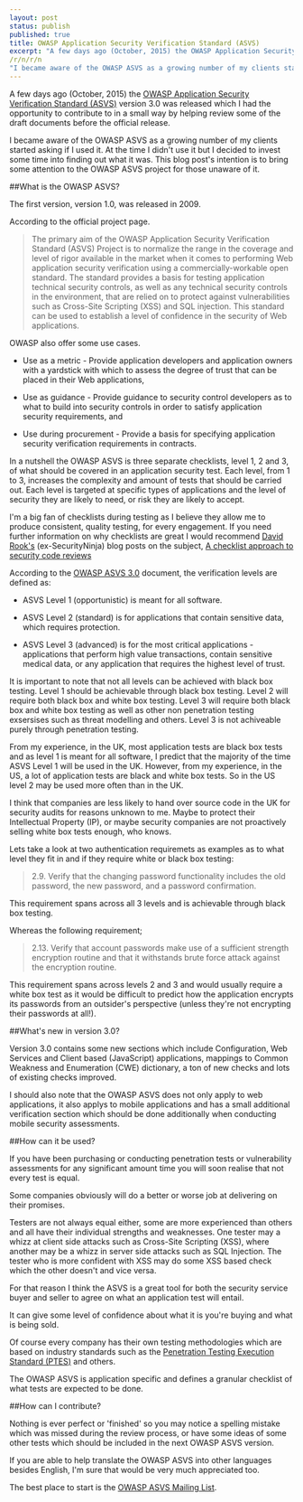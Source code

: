 ```yaml
---
layout: post
status: publish
published: true
title: OWASP Application Security Verification Standard (ASVS)
excerpt: "A few days ago (October, 2015) the OWASP Application Security Verification Standard (ASVS) version 3.0 was released which I had the opportunity to contribute to in a small way by helping review some of the draft documents before the official release."
/r/n/r/n
"I became aware of the OWASP ASVS as a growing number of my clients started asking if I used it. At the time I didn't use it but I decided to invest some time into finding out what it was. This blog post's intention is to bring some attention to the OWASP ASVS project for those unaware of it."
---
```


A few days ago (October, 2015) the [OWASP Application Security Verification Standard (ASVS)](https://www.owasp.org/index.php/Category:OWASP_Application_Security_Verification_Standard_Project) version 3.0 was released which I had the opportunity to contribute to in a small way by helping review some of the draft documents before the official release.

I became aware of the OWASP ASVS as a growing number of my clients started asking if I used it. At the time I didn't use it but I decided to invest some time into finding out what it was. This blog post's intention is to bring some attention to the OWASP ASVS project for those unaware of it.

##What is the OWASP ASVS?

The first version, version 1.0, was released in 2009.

According to the official project page.

> The primary aim of the OWASP Application Security Verification Standard (ASVS) Project is to normalize the range in the coverage and level of rigor available in the market when it comes to performing Web application security verification using a commercially-workable open standard. The standard provides a basis for testing application technical security controls, as well as any technical security controls in the environment, that are relied on to protect against vulnerabilities such as Cross-Site Scripting (XSS) and SQL injection. This standard can be used to establish a level of confidence in the security of Web applications.

OWASP also offer some use cases.

- Use as a metric - Provide application developers and application owners with a yardstick with which to assess the degree of trust that can be placed in their Web applications,

- Use as guidance - Provide guidance to security control developers as to what to build into security controls in order to satisfy application security requirements, and

- Use during procurement - Provide a basis for specifying application security verification requirements in contracts.

In a nutshell the OWASP ASVS is three separate checklists, level 1, 2 and 3, of what should be covered in an application security test. Each level, from 1 to 3, increases the complexity and amount of tests that should be carried out. Each level is targeted at specific types of applications and the level of security they are likely to need, or risk they are likely to accept.

I'm a big fan of checklists during testing as I believe they allow me to produce consistent, quality testing, for every engagement. If you need further information on why checklists are great I would recommend [David Rook's](https://twitter.com/davidrook) (ex-SecurityNinja) blog posts on the subject, [A checklist approach to security code reviews](https://www.securityninja.co.uk/application-security/a-checklist-approach-to-security-code-reviews/)

According to the [OWASP ASVS 3.0](https://www.owasp.org/images/6/67/OWASPApplicationSecurityVerificationStandard3.0.pdf) document, the verification levels are defined as:

- ASVS Level 1 (opportunistic) is meant for all software.

- ASVS Level 2 (standard) is for applications that contain sensitive data, which requires protection.

- ASVS Level 3 (advanced) is for the most critical applications - applications that perform high value transactions, contain sensitive medical data, or any application that requires the highest level of trust.

It is important to note that not all levels can be achieved with black box testing. Level 1 should be achievable through black box testing. Level 2 will require both black box and white box testing. Level 3 will require both black box and white box testing as well as other non penetration testing exsersises such as threat modelling and others. Level 3 is not achiveable purely through penetration testing.

From my experience, in the UK, most application tests are black box tests and as level 1 is meant for all software, I predict that the majority of the time ASVS Level 1 will be used in the UK. However, from my experience, in the US, a lot of application tests are black and white box tests. So in the US level 2 may be used more often than in the UK.

I think that companies are less likely to hand over source code in the UK for security audits for reasons unknown to me. Maybe to protect their Intellectual Property (IP), or maybe security companies are not proactively selling white box tests enough, who knows.

Lets take a look at two authentication requiremets as examples as to what level they fit in and if they require white or black box testing:

> 2.9. Verify that the changing password functionality includes the old password, the new password, and a password confirmation.

This requirement spans across all 3 levels and is achievable through black box testing.

Whereas the following requirement;

> 2.13. Verify that account passwords make use of a sufficient strength encryption routine and that it withstands brute force attack against the encryption routine.

This requirement spans across levels 2 and 3 and would usually require a white box test as it would be difficult to predict how the application encrypts its passwords from an outsider's perspective (unless they're not encrypting their passwords at all!).

##What's new in version 3.0?

Version 3.0 contains some new sections which include Configuration, Web Services and Client based (JavaScript) applications, mappings to Common Weakness and Enumeration (CWE) dictionary, a ton of new checks and lots of existing checks improved.

I should also note that the OWASP ASVS does not only apply to web applications, it also applys to mobile applications and has a small additional verification section which should be done additionally when conducting mobile security assessments.

##How can it be used?

If you have been purchasing or conducting penetration tests or vulnerability assessments for any significant amount time you will soon realise that not every test is equal.

Some companies obviously will do a better or worse job at delivering on their promises.

Testers are not always equal either, some are more experienced than others and all have their individual strengths and weaknesses. One tester may a whizz at client side attacks such as Cross-Site Scripting (XSS), where another may be a whizz in server side attacks such as SQL Injection. The tester who is more confident with XSS may do some XSS based check which the other doesn't and vice versa.

For that reason I think the ASVS is a great tool for both the security service buyer and seller to agree on what an application test will entail.

It can give some level of confidence about what it is you're buying and what is being sold.

Of course every company has their own testing methodologies which are based on industry standards such as the [Penetration Testing Execution Standard (PTES)](http://www.pentest-standard.org/index.php/Main_Page) and others.

The OWASP ASVS is application specific and defines a granular checklist of what tests are expected to be done.

##How can I contribute?

Nothing is ever perfect or 'finished' so you may notice a spelling mistake which was missed during the review process, or have some ideas of some other tests which should be included in the next OWASP ASVS version.

If you are able to help translate the OWASP ASVS into other languages besides English, I'm sure that would be very much appreciated too.

The best place to start is the [OWASP ASVS Mailing List](https://lists.owasp.org/mailman/listinfo/owasp-application-security-verification-standard).
